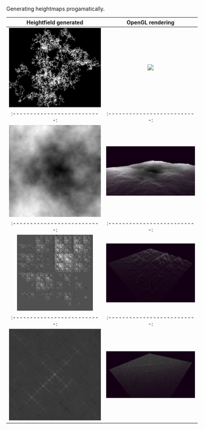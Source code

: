 Generating heightmaps progamatically.

Heightfield generated       |  OpenGL rendering
:--------------------------:|:--------------------------:
![](samples/randomWalk.jpg) | ![](randomWalk_hf_viz.png)
:--------------------------:|:--------------------------:
![](samples/terrain.jpg) | ![](samples/terrain_hf_viz.png)
:--------------------------:|:--------------------------:
![](samples/triangle.jpg) | ![](samples/triangle_hf_viz.png)
:--------------------------:|:--------------------------:
![](samples/uniform.jpg) | ![](samples/uniform_hf_viz.png)
